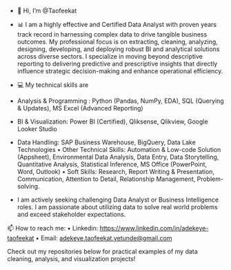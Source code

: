 - 👋 Hi, I’m @Taofeekat
- 📊 I am a highly effective and Certified Data Analyst with proven years track record in harnessing complex data to drive tangible business outcomes. My professional focus is on extracting, cleaning, analyzing, designing, developing, and deploying robust BI and analytical solutions across diverse sectors.
I specialize in moving beyond descriptive reporting to delivering predictive and prescriptive insights that directly influence strategic decision-making and enhance operational efficiency.

- 💻 My technical skills are
-  Analysis & Programming : Python (Pandas, NumPy, EDA), SQL (Querying & Updates), MS Excel (Advanced Reporting)
- BI & Visualization: Power BI (Certified), Qliksense, Qlikview, Google Looker Studio
- Data Handling: SAP Business Warehouse, BigQuery, Data Lake Technologies
• Other Technical Skills: Automation & Low-code Solution (Appsheet), Environmental Data Analysis, Data Entry, Data Storytelling, Quantitative Analysis, Statistical Inference, MS Office (PowerPoint, Word, Outlook)
• Soft Skills: Research, Report Writing & Presentation, Communication, Attention to Detail, Relationship Management, Problem-solving.
- I am actively seeking challenging Data Analyst or Business Intelligence roles. I am passionate about utilizing data to solve real world problems and exceed stakeholder expectations.

📫 How to reach me:
• Linkedin: https://www.linkedin.com/in/adekeye-taofeekat
• Email: adekeye.taofeekat.yetunde@gmail.com

Check out my repositories below for practical examples of my data cleaning, analysis, and visualization projects!
<!---
Taofeekat/Taofeekat is a ✨ special ✨ repository because its `README.md` (this file) appears on your GitHub profile.
You can click the Preview link to take a look at your changes.
--->
